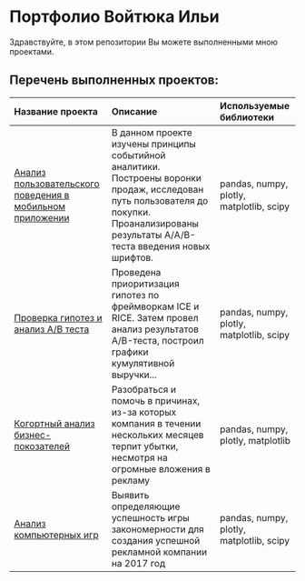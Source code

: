 # Портфолио Войтюка Ильи

Здравствуйте, в этом репозитории Вы можете выполненными мною проектами. 

## Перечень выполненных проектов:
|Название проекта| Описание | Используемые библиотеки |
|:------------------------|:-----------------|:--------------------| 
|[Анализ пользовательского поведения в мобильном приложении](https://github.com/VoytyukIlya/Portfolio/blob/main/Analysis_o_%20user_behavior_in_a_mobile_application/README.md)|В данном проекте изучены принципы событийной аналитики. Построены воронки продаж, исследован путь пользователя до покупки. Проанализированы результаты A/А/B-теста введения новых шрифтов.|pandas, numpy, plotly, matplotlib, scipy|
|[Проверка гипотез и анализ А/В теста](https://github.com/VoytyukIlya/Portfolio/tree/main/A:B_test_analysis)|Проведена приоритизация гипотез по фреймворкам ICE и RICE. Затем провел анализ результатов A/B-теста, построил графики кумулятивной выручки...|pandas, numpy, plotly, matplotlib, scipy|
|[Когортный анализ бизнес-покозателей](Analysis_of_business_indicators) |Разобраться и помочь в причинах, из-за которых компания в течении нескольких месяцев терпит убытки, несмотря на огромные вложения в рекламу|pandas, numpy, plotly, matplotlib|
|[Анализ компьютерных игр](Analysis_of_computer_games)|Выявить определяющие успешность игры закономерности для создания успешной рекламной компании на 2017 год|pandas, numpy, plotly, matplotlib, scipy|
